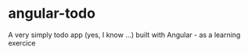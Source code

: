 # angular-todo
A very simply todo app (yes, I know ...) built with Angular - as a learning exercice
